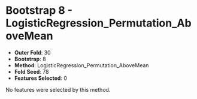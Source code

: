 # Bootstrap 8 - LogisticRegression_Permutation_AboveMean

- **Outer Fold**: 30
- **Bootstrap**: 8
- **Method**: LogisticRegression_Permutation_AboveMean
- **Fold Seed**: 78
- **Features Selected**: 0

No features were selected by this method.
